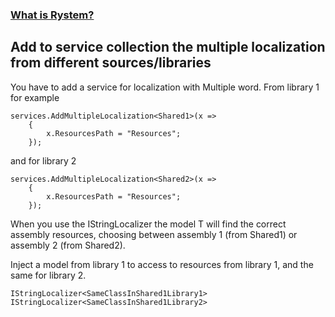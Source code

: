 ﻿### [What is Rystem?](https://github.com/KeyserDSoze/Rystem)

## Add to service collection the multiple localization from different sources/libraries

You have to add a service for localization with Multiple word.
From library 1 for example

    services.AddMultipleLocalization<Shared1>(x =>
        {
            x.ResourcesPath = "Resources";
        });

and for library 2

    services.AddMultipleLocalization<Shared2>(x =>
        {
            x.ResourcesPath = "Resources";
        });

When you use the IStringLocalizer<T> the model T will find the correct assembly resources, choosing between assembly 1 (from Shared1) or assembly 2 (from Shared2).

Inject a model from library 1 to access to resources from library 1, and the same for library 2.

    IStringLocalizer<SameClassInShared1Library1>
    IStringLocalizer<SameClassInShared1Library2>
